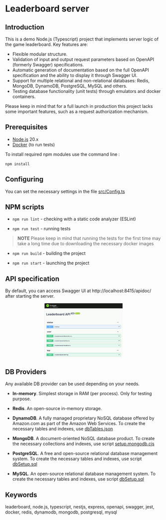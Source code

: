 # Leaderboard server

## Introduction

This is a demo Node.js (Typescript) project that implements server logic of the game leaderboard. Key features are:
* Flexible modular structure.
* Validation of input and output request parameters based on OpenAPI (formerly Swagger) specifications.
* Automatic generation of documentation based on the full OpenAPI specification and the ability to display it through Swagger UI.
* Support for multiple relational and non-relational databases: Redis, MongoDB, DynamoDB, PostgreSQL, MySQL and others.
* Testing database functionality (unit tests) through emulators and docker containers.

Please keep in mind that for a full launch in production this project lacks some important features, such as a request authorization mechanism.


## Prerequisites

* [Node.js](https://nodejs.org) 20.x
* [Docker](https://www.docker.com) (to run tests)

To install required npm modules use the command line :
```
npm install
```


## Configuring

You can set the necessary settings in the file [src/Config.ts](src/Config.ts)


## NPM scripts

* `npm run lint` - checking with a static code analyzer (ESLint)

* `npm run test` - running tests

> **NOTE**
> Please keep in mind that running the tests for the first time may take a long time due to downloading the necessary docker images

* `npm run build` - building the project

* `npm run start` - launching the project


## API specification

By default, you can access Swagger UI at http://localhost:8415/apidoc/ after starting the server.

<p align="center">
	<img src="docs/img/swaggerui.png" alt="Swagger UI in browser" style="height: 50%; width:50%;"/>
</p>


## DB Providers

Any available DB provider can be used depending on your needs.

* **In-memory**. Simplest storage in RAM (per process). Only for testing purpose.

* **Redis**. An open-source in-memory storage.

* **DynamoDB**. A fully managed proprietary NoSQL database offered by Amazon.com as part of the Amazon Web Services. To create the necessary tables and indexes, use [dbTables.json](src/lib/db/dynamodb/dbTables.json)

* **MongoDB**. A document-oriented NoSQL database product. To create the necessary collections and indexes, use script [setup.mongodb.cjs](src/lib/db/mongodb/setup.mongodb.cjs)

* **PostgreSQL**. A free and open-source relational database management system. To create the necessary tables and indexes, use script [dbSetup.sql](src/lib/db/postgresql/dbSetup.sql)

* **MySQL**. An open-source relational database management system. To create the necessary tables and indexes, use script [dbSetup.sql](src/lib/db/mysql/dbSetup.sql)


## Keywords
leaderboard, node.js, typescript, nestjs, express, openapi, swagger, jest, docker, redis, dynamodb, mongodb, postgresql, mysql